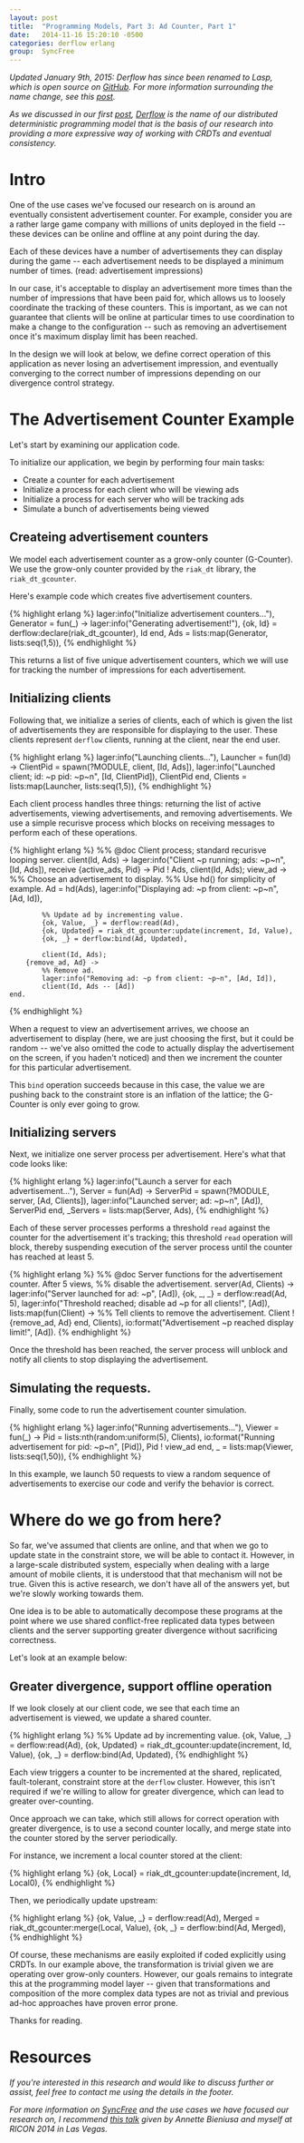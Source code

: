 ```yaml
---
layout: post
title:  "Programming Models, Part 3: Ad Counter, Part 1"
date:   2014-11-16 15:20:10 -0500
categories: derflow erlang
group:  SyncFree
---
```


_Updated January 9th, 2015: Derflow has since been renamed to Lasp,
which is open source on [GitHub][lasp].  For more information
surrounding the name change, see this [post][name]._

_As we discussed in our first [post][part1], [Derflow][derflow] is the
name of our distributed deterministic programming model that is the
basis of our research into providing a more expressive way of working
with CRDTs and eventual consistency._

# Intro

One of the use cases we've focused our research on is around an
eventually consistent advertisement counter.  For example, consider you
are a rather large game company with millions of units deployed in the
field -- these devices can be online and offline at any point during the
day.

Each of these devices have a number of advertisements they can display
during the game -- each advertisement needs to be displayed a minimum
number of times. (read: advertisement impressions)

In our case, it's acceptable to display an advertisement more times than
the number of impressions that have been paid for, which allows us to
loosely coordinate the tracking of these counters.  This is important,
as we can not guarantee that clients will be online at particular times
to use coordination to make a change to the configuration -- such as
removing an advertisement once it's maximum display limit has been
reached.

In the design we will look at below, we define correct operation of this
application as never losing an advertisement impression, and eventually
converging to the correct number of impressions depending on our
divergence control strategy.

# The Advertisement Counter Example

Let's start by examining our application code.

To initialize our application, we begin by performing four main tasks:

* Create a counter for each advertisement
* Initialize a process for each client who will be viewing ads
* Initialize a process for each server who will be tracking ads
* Simulate a bunch of advertisements being viewed

## Createing advertisement counters

We model each advertisement counter as a grow-only counter (G-Counter).
We use the grow-only counter provided by the `riak_dt` library, the
`riak_dt_gcounter`.

Here's example code which creates five advertisement counters.

{% highlight erlang %}
lager:info("Initialize advertisement counters..."),
Generator = fun(_) ->
        lager:info("Generating advertisement!"),
        {ok, Id} = derflow:declare(riak_dt_gcounter),
        Id
end,
Ads = lists:map(Generator, lists:seq(1,5)),
{% endhighlight %}

This returns a list of five unique advertisement counters, which we will
use for tracking the number of impressions for each advertisement.

## Initializing clients

Following that, we initialize a series of clients, each of which is
given the list of advertisements they are responsible for displaying to
the user.  These clients represent `derflow` clients, running at the
client, near the end user.

{% highlight erlang %}
lager:info("Launching clients..."),
Launcher = fun(Id) ->
        ClientPid = spawn(?MODULE, client, [Id, Ads]),
        lager:info("Launched client; id: ~p pid: ~p~n", [Id, ClientPid]),
        ClientPid
end,
Clients = lists:map(Launcher, lists:seq(1,5)),
{% endhighlight %}

Each client process handles three things: returning the list of
active advertisements, viewing advertisements, and removing
advertisements.  We use a simple recurisve process which blocks on
receiving messages to perform each of these operations.

{% highlight erlang %}
%% @doc Client process; standard recurisve looping server.
client(Id, Ads) ->
    lager:info("Client ~p running; ads: ~p~n", [Id, Ads]),
    receive
        {active_ads, Pid} ->
            Pid ! Ads,
            client(Id, Ads);
        view_ad ->
            %% Choose an advertisement to display.
            %% Use hd() for simplicity of example.
            Ad = hd(Ads),
            lager:info("Displaying ad: ~p from client: ~p~n", [Ad, Id]),

            %% Update ad by incrementing value.
            {ok, Value, _} = derflow:read(Ad),
            {ok, Updated} = riak_dt_gcounter:update(increment, Id, Value),
            {ok, _} = derflow:bind(Ad, Updated),

            client(Id, Ads);
        {remove_ad, Ad} ->
            %% Remove ad.
            lager:info("Removing ad: ~p from client: ~p~n", [Ad, Id]),
            client(Id, Ads -- [Ad])
    end.
{% endhighlight %}

When a request to view an advertisement arrives, we choose an
advertisement to display (here, we are just choosing the first, but it
could be random -- we've also omitted the code to actually display the
advertisement on the screen, if you haden't noticed) and then we
increment the counter for this particular advertisement.

This `bind` operation succeeds because in this case, the value we are
pushing back to the constraint store is an inflation of the lattice; the
G-Counter is only ever going to grow.

## Initializing servers

Next, we initialize one server process per advertisement.  Here's what
that code looks like:

{% highlight erlang %}
lager:info("Launch a server for each advertisement..."),
Server = fun(Ad) ->
        ServerPid = spawn(?MODULE, server, [Ad, Clients]),
        lager:info("Launched server; ad: ~p~n", [Ad]),
        ServerPid
end,
_Servers = lists:map(Server, Ads),
{% endhighlight %}

Each of these server processes performs a threshold `read` against the
counter for the advertisement it's tracking; this threshold `read`
operation will block, thereby suspending execution of the server process
until the counter has reached at least 5.

{% highlight erlang %}
%% @doc Server functions for the advertisement counter.  After 5 views,
%%      disable the advertisement.
server(Ad, Clients) ->
    lager:info("Server launched for ad: ~p", [Ad]),
    {ok, _, _} = derflow:read(Ad, 5),
    lager:info("Threshold reached; disable ad ~p for all clients!",
               [Ad]),
    lists:map(fun(Client) ->
                %% Tell clients to remove the advertisement.
                Client ! {remove_ad, Ad}
        end, Clients),
    io:format("Advertisement ~p reached display limit!", [Ad]).
{% endhighlight %}

Once the threshold has been reached, the server process will unblock and
notify all clients to stop displaying the advertisement.

## Simulating the requests.

Finally, some code to run the advertisement counter simulation.

{% highlight erlang %}
lager:info("Running advertisements..."),
Viewer = fun(_) ->
        Pid = lists:nth(random:uniform(5), Clients),
        io:format("Running advertisement for pid: ~p~n", [Pid]),
        Pid ! view_ad
end,
_ = lists:map(Viewer, lists:seq(1,50)),
{% endhighlight %}

In this example, we launch 50 requests to view a random sequence of
advertisements to exercise our code and verify the behavior is correct.

# Where do we go from here?

So far, we've assumed that clients are online, and that when we go to
update state in the constraint store, we will be able to contact it.
However, in a large-scale distributed system, especially when dealing
with a large amount of mobile clients, it is understood that that
mechanism will not be true.  Given this is active research, we don't
have all of the answers yet, but we're slowly working towards them.

One idea is to be able to automatically decompose these programs at the
point where we use shared conflict-free replicated data types between
clients and the server supporting greater divergence without sacrificing
correctness.

Let's look at an example below:

## Greater divergence, support offline operation

If we look closely at our client code, we see that each time an
advertisement is viewed, we update a shared counter.

{% highlight erlang %}
%% Update ad by incrementing value.
{ok, Value, _} = derflow:read(Ad),
{ok, Updated} = riak_dt_gcounter:update(increment, Id, Value),
{ok, _} = derflow:bind(Ad, Updated),
{% endhighlight %}

Each view triggers a counter to be incremented at the shared,
replicated, fault-tolerant, constraint store at the `derflow` cluster.
However, this isn't required if we're willing to allow for greater
divergence, which can lead to greater over-counting.

Once approach we can take, which still allows for correct operation with
greater divergence, is to use a second counter locally, and merge state
into the counter stored by the server periodically.

For instance, we increment a local counter stored at the client:

{% highlight erlang %}
{ok, Local} = riak_dt_gcounter:update(increment, Id, Local0),
{% endhighlight %}

Then, we periodically update upstream:

{% highlight erlang %}
{ok, Value, _} = derflow:read(Ad),
Merged = riak_dt_gcounter:merge(Local, Value),
{ok, _} = derflow:bind(Ad, Merged),
{% endhighlight %}

Of course, these mechanisms are easily exploited if coded explicitly
using CRDTs.  In our example above, the transformation is trivial given
we are operating over grow-only counters.  However, our goals remains to
integrate this at the programming model layer -- given that
transformations and composition of the more complex data types are not
as trivial and previous ad-hoc approaches have proven error prone.

Thanks for reading.

# Resources

_If you're interested in this research and would like to discuss further
or assist, feel free to contact me using the details in the footer._

_For more information on [SyncFree][syncfree] and the use cases we have
focused our research on, I recommend [this talk][ricon] given by Annette
Bieniusa and myself at RICON 2014 in Las Vegas._

[part1]: http://christophermeiklejohn.com/derflow/erlang/2014/09/28/try-derflow.html
[derflow]: https://github.com/cmeiklejohn/derflow
[ricon]: https://www.youtube.com/watch?v=1KP_pxFhlVU
[syncfree]: http://syncfree.lip6.fr
[name]: /erlang/lasp/2014/12/21/lasp.html
[lasp]: https://github.com/cmeiklejohn/lasp
